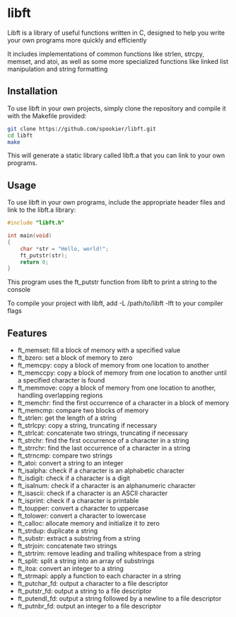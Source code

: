 
# libft

Libft is a library of useful functions written in C, designed to help you write your own programs more quickly and efficiently

It includes implementations of common functions like strlen, strcpy, memset, and atoi, as well as some more specialized functions like linked list manipulation and string formatting

## Installation

To use libft in your own projects, simply clone the repository and compile it with the Makefile provided:

```bash
git clone https://github.com/spookier/libft.git
cd libft
make
```

This will generate a static library called libft.a that you can link to your own programs.


## Usage

To use libft in your own programs, include the appropriate header files and link to the libft.a library:

```c
#include "libft.h"

int main(void)
{
    char *str = "Hello, world!";
    ft_putstr(str);
    return 0;
}
```
This program uses the ft_putstr function from libft to print a string to the console

To compile your project with libft, add -L /path/to/libft -lft to your compiler flags

## Features

- ft_memset: fill a block of memory with a specified value
- ft_bzero: set a block of memory to zero
- ft_memcpy: copy a block of memory from one location to another
- ft_memccpy: copy a block of memory from one location to another until a specified character is found
- ft_memmove: copy a block of memory from one location to another, handling overlapping regions
- ft_memchr: find the first occurrence of a character in a block of memory
- ft_memcmp: compare two blocks of memory
- ft_strlen: get the length of a string
- ft_strlcpy: copy a string, truncating if necessary
- ft_strlcat: concatenate two strings, truncating if necessary
- ft_strchr: find the first occurrence of a character in a string
- ft_strrchr: find the last occurrence of a character in a string
- ft_strncmp: compare two strings
- ft_atoi: convert a string to an integer
- ft_isalpha: check if a character is an alphabetic character
- ft_isdigit: check if a character is a digit
- ft_isalnum: check if a character is an alphanumeric character
- ft_isascii: check if a character is an ASCII character
- ft_isprint: check if a character is printable
- ft_toupper: convert a character to uppercase
- ft_tolower: convert a character to lowercase
- ft_calloc: allocate memory and initialize it to zero
- ft_strdup: duplicate a string
- ft_substr: extract a substring from a string
- ft_strjoin: concatenate two strings
- ft_strtrim: remove leading and trailing whitespace from a string
- ft_split: split a string into an array of substrings
- ft_itoa: convert an integer to a string
- ft_strmapi: apply a function to each character in a string
- ft_putchar_fd: output a character to a file descriptor
- ft_putstr_fd: output a string to a file descriptor
- ft_putendl_fd: output a string followed by a newline to a file descriptor
- ft_putnbr_fd: output an integer to a file descriptor
